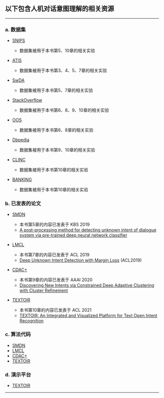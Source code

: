 ## 以下包含人机对话意图理解的相关资源
---
### a. 数据集

* [SNIPS](数据集/snips)

    * 数据集被用于本书第5、10章的相关实验
* [ATIS](数据集/ATIS)

    * 数据集被用于本书第3、4、5、7章的相关实验
* [SwDA](数据集/SwDA)

    * 数据集被用于本书第5、7章的相关实验
* [StackOverflow](数据集/stackoverflow)

    * 数据集被用于本书第6、8、9、10章的相关实验
    
* [OOS](数据集/oos)

    * 数据集被用于本书第6、8章的相关实验
* [Dbpedia](数据集/dbpedia)

    * 数据集被用于本书第9、10章的相关实验
* [CLINC](数据集/clinc)

    * 数据集被用于本书第10章的相关实验
* [BANKING](数据集/banking)

    * 数据集被用于本书第10章的相关实验


### b. 已发表的论文

* [SMDN](小论文/SMDN.pdf)

    * 本书第5章的内容已发表于 KBS 2019
    * [A post-processing method for detecting unknown intent of dialogue system via pre-trained deep neural network classifier](https://www.sciencedirect.com/science/article/abs/pii/S0950705119304034)
    

* [LMCL](小论文/LMCL.pdf)

    * 本书第7章的内容已发表于 ACL 2019
    * [Deep Unknown Intent Detection with Margin Loss](https://aclweb.org/anthology/papers/P/P19/P19-1548/) (ACL2019)


* [CDAC+](小论文/CDAC+.pdf)

    * 本书第9章的内容已发表于 AAAI 2020
    * [Discovering New Intents via Constrained Deep Adaptive Clustering with Cluster Refinement](https://arxiv.org/abs/1911.08891)

* [TEXTOIR](小论文/TEXTOIR.pdf)

    * 本书第10章的内容已发表于 ACL 2021
    * [TEXTOIR: An Integrated and Visualized Platform for Text Open Intent Recognition](https://aclanthology.org/2021.acl-demo.20.pdf)


### c. 算法代码

* [SMDN](算法代码/SMDN)
* [LMCL](算法代码/DeepUnkID)
* [CDAC+](算法代码/CDAC-plus)
* [TEXTOIR](算法代码/TEXTOIR)

### d. 演示平台

* [TEXTOIR](演示平台/TEXTOIR-DEMO-main)
---